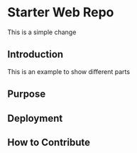 # Starter Web Repo

This is a simple change

## Introduction

This is an example to show different parts

## Purpose

## Deployment

## How to Contribute
